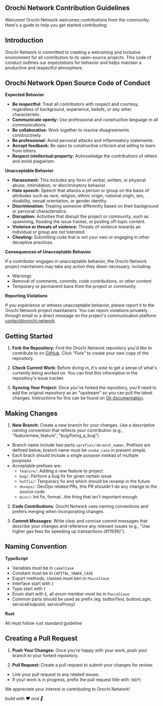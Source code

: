 ## Orochi Network Contribution Guidelines

Welcome! Orochi Network welcomes contributions from the community. Here's a guide to help you get started contributing:

## Introduction

Orochi Network is committed to creating a welcoming and inclusive environment for all contributors to its open-source projects. This code of conduct outlines our expectations for behavior and helps maintain a productive and respectful atmosphere.

## Orochi Network Open Source Code of Conduct

**Expected Behavior**

- **Be respectful:** Treat all contributors with respect and courtesy, regardless of background, experience, beliefs, or any other characteristic.
- **Communicate openly:** Use professional and constructive language in all communications.
- **Be collaborative:** Work together to resolve disagreements constructively.
- **Be professional:** Avoid personal attacks and inflammatory statements.
- **Accept feedback:** Be open to constructive criticism and willing to learn from others.
- **Respect intellectual property:** Acknowledge the contributions of others and avoid plagiarism.

**Unacceptable Behavior**

- **Harassment:** This includes any form of verbal, written, or physical abuse, intimidation, or discriminatory behavior.
- **Hate speech:** Speech that attacks a person or group on the basis of attributes such as race, religion, ethnic origin, national origin, sex, disability, sexual orientation, or gender identity.
- **Discrimination:** Treating someone differently based on their background or personal characteristics.
- **Disruption:** Activities that disrupt the project or community, such as spamming, flooding the issue tracker, or posting off-topic content.
- **Violence or threats of violence:** Threats of violence towards an individual or group are not tolerated.
- **Cheating:** Submitting code that is not your own or engaging in other deceptive practices.

**Consequences of Unacceptable Behavior**

If a contributor engages in unacceptable behavior, the Orochi Network project maintainers may take any action they deem necessary, including:

- Warnings
- Removal of comments, commits, code contributions, or other content
- Temporary or permanent bans from the project or community

**Reporting Violations**

If you experience or witness unacceptable behavior, please report it to the Orochi Network project maintainers. You can report violations privately through email or a direct message on the project's communication platform [contact@orochi.network](contact@orochi.network).

## Getting Started

1. **Fork the Repository:** Find the Orochi Network repository you'd like to contribute to on [GitHub](https://github.com/orochi-network). Click "Fork" to create your own copy of the repository.

2. **Check Current Work:** Before diving in, it's wise to get a sense of what's currently being worked on. You can find this information in the repository's issue tracker.

3. **Syncing Your Project:** Once you've forked the repository, you'll need to add the original repository as an "upstream" so you can pull the latest changes. Instructions for this can be found on [Git documentation](https://docs.github.com/en/pull-requests/collaborating-with-pull-requests/working-with-forks/configuring-a-remote-repository-for-a-fork).

## Making Changes

1. **New Branch:** Create a new branch for your changes. Use a descriptive naming convention that reflects your contribution (e.g., "feature/new_feature", "bug/fixing_a_bug").

- Branch name include two parts `<prefix>/<branch_name>`. Prefixes are defined below, branch name must be `snake_case` in present simple.
- Each brach should include a single purpose instead of multiple purposes
- Acceptable prefixes are:
  - `feature/`: Adding a new feature to project
  - `bug/`: Perform a bug fix for given certain issue
  - `hotfix/`: Temporary fix and which should be revamp in the future
  - `devops/`: DevOps related PRs, this PR shouldn't do any change to the source code
  - `misc/`: lint fix, format...the thing that isn't important enough

2. **Code Contributions:** Orochi Network uses naming conventions and prefers merging when incorporating changes.

3. **Commit Messages:** Write clear and concise commit messages that describe your changes and reference any relevant issues (e.g., "Use higher gas fees for speeding up transactions (#11936)").

## Naming Convention

**TypeScript**

- Variables must be in `camelCase`
- Constant must be in `CAPITAL_SNAKE_CASE`
- Export methods, classes must ben in `PascalCase`
- Interface start with `I`
- Type start with `T`
- Enum start with `E`, all enum member must be in `PascalCase`
- Common parts should be used as prefix (eg. buttonTest, buttonLogin, serviceEndpoint, serviceProxy)

**Rust**

All must follow rust standard guideline

## Creating a Pull Request

1. **Push Your Changes:** Once you're happy with your work, push your branch to your forked repository.

2. **Pull Request:** Create a pull request to submit your changes for review.

- Link your pull request to any related issues.
- If your work is in progress, prefix the pull request title with `[WIP]`

We appreciate your interest in contributing to Orochi Network!

_build with ❤️ and 🦀_

